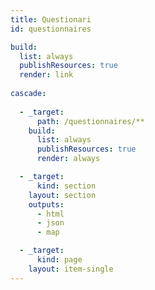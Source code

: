 ```yaml
---
title: Questionari
id: questionnaires

build:
  list: always
  publishResources: true
  render: link
  
cascade:
 
  - _target:
      path: /questionnaires/**
    build:
      list: always
      publishResources: true
      render: always

  - _target:
      kind: section
    layout: section
    outputs:
      - html
      - json
      - map

  - _target:
      kind: page
    layout: item-single
---
```

